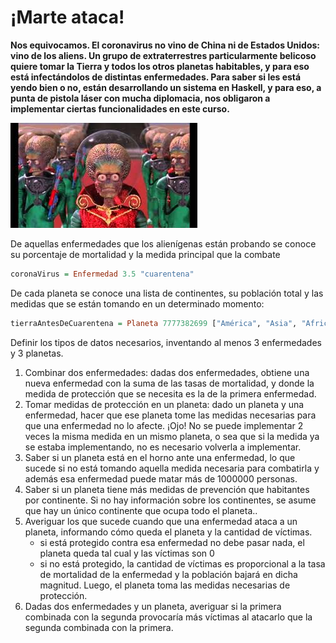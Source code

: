 # ¡Marte ataca!

**Nos equivocamos. El coronavirus no vino de China ni de Estados Unidos: vino de los aliens. Un grupo de extraterrestres particularmente belicoso quiere tomar la Tierra y todos los otros planetas habitables, y para eso está infectándolos de distintas enfermedades. Para saber si les está yendo bien o no, están desarrollando un sistema en Haskell, y para eso, a punta de pistola láser con mucha diplomacia, nos obligaron a implementar ciertas funcionalidades en este curso.**

![](marte.jpg)

De aquellas enfermedades que los alienígenas están probando se conoce su porcentaje de mortalidad y la medida principal que la combate
```haskell
coronaVirus = Enfermedad 3.5 "cuarentena"
```

De cada planeta se conoce una lista de continentes, su población total y las medidas que se están tomando en un determinado momento:

```haskell
tierraAntesDeCuarentena = Planeta 7777382699 ["América", "Asia", "Africa", "Europa", "Oceanía"] ["lavarse las manos"]
```
Definir los tipos de datos necesarios, inventando al menos 3 enfermedades y 3 planetas.
1. Combinar dos enfermedades: dadas dos enfermedades, obtiene una nueva enfermedad con la suma de las tasas de mortalidad, y donde la medida de protección que se necesita es la de la primera enfermedad.
2. Tomar medidas de protección en un planeta: dado un planeta y una enfermedad, hacer que ese planeta tome las medidas necesarias para que una enfermedad no lo afecte. ¡Ojo! No se puede implementar 2 veces la misma medida en un mismo planeta, o sea que si la medida ya se estaba implementando, no es necesario volverla a implementar.
3. Saber si un planeta está en el horno ante una enfermedad, lo que sucede si no está tomando aquella medida necesaria para combatirla y además esa enfermedad puede matar más de 1000000 personas.
4. Saber si un planeta tiene más medidas de prevención que habitantes por continente. Si no hay información sobre los continentes, se asume que hay un único continente que ocupa todo el planeta..
5. Averiguar los que sucede cuando que una enfermedad ataca a un planeta, informando cómo queda el planeta y la cantidad de víctimas.
   - si está protegido contra esa enfermedad no debe pasar nada, el planeta queda tal cual y las víctimas son 0
   - si no está protegido, la cantidad de víctimas es proporcional a la tasa de mortalidad de la enfermedad y la población bajará en dicha magnitud. Luego, el planeta toma las medidas necesarias de protección.
6. Dadas dos enfermedades y un planeta, averiguar si la primera combinada con la segunda provocaría más víctimas al atacarlo que la segunda combinada con la primera.

